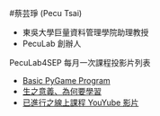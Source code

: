 #蔡芸琤 (Pecu Tsai)

- 東吳大學巨量資料管理學院助理教授
- PecuLab 創辦人

PecuLab4SEP 每月一次課程投影片列表

- [Basic PyGame Program](https://docs.google.com/presentation/d/e/2PACX-1vSc3BLsuCWPCbs8sUBTqLevmpKjURa78ea8HH1WZE0d9O1f7Eh9p9rGUutqt-ooaKbyQyhk2OwNXjBN/pub?start=false&loop=false&delayms=3000)
- [生之意義、為何要學習](https://docs.google.com/presentation/d/e/2PACX-1vSuapKvrZWOUM4U2qjQmUK4xWyAcTBb2RHNzKVY3PEs7PxY8qeZToVbEnMJlcUA9gudnnUWSQPvNlVY/pub?start=false&loop=false&delayms=3000)
- [已進行之線上課程 YouYube 影片](https://www.youtube.com/channel/UCOnqpQk-vLKgvQzuHuyMxRQ)